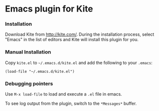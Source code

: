 # Emacs plugin for Kite

### Installation

Download Kite from http://kite.com/. During the installation process, select
"Emacs" in the list of editors and Kite will install this plugin for you.

### Manual Installation

Copy `kite.el` to `~/.emacs.d/kite.el` and add the following to your `.emacs`:

```
(load-file "~/.emacs.d/kite.el")
```

### Debugging pointers

Use `M-x load-file` to load and execute a `.el` file in emacs.

To see log output from the plugin, switch to the `*Messages*` buffer.
